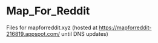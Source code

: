 # Map_For_Reddit

Files for mapforreddit.xyz (hosted at https://mapforreddit-216819.appspot.com/ until DNS updates)
